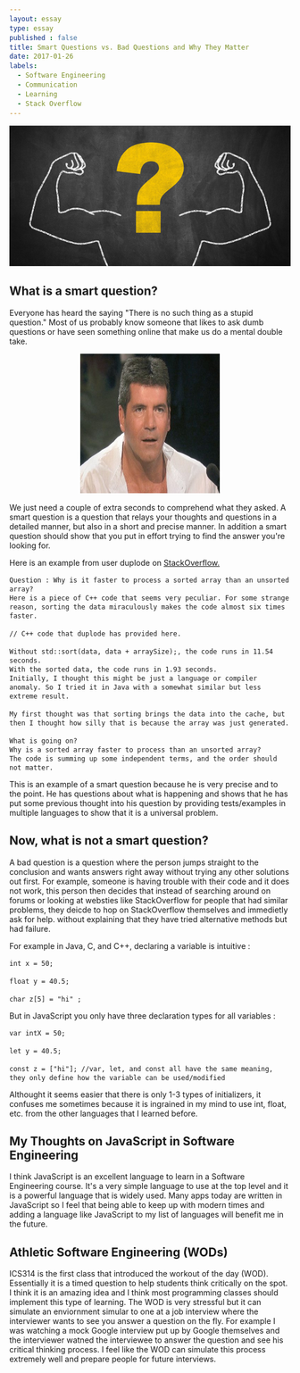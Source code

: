 ```yaml
---
layout: essay
type: essay
published : false
title: Smart Questions vs. Bad Questions and Why They Matter
date: 2017-01-26
labels:
  - Software Engineering
  - Communication
  - Learning
  - Stack Overflow
---
```


<img class="ui medium left floated image" src="../images/strong-questions.png">

## What is a smart question?
Everyone has heard the saying "There is no such thing as a stupid question." Most of us probably know someone that likes to ask dumb questions or have seen something online that make us do a mental double take. 
<p align="center">
  <img src="../images/simon.png" height="250" width="250"/>
</p>
We just need a couple of extra seconds to comprehend what they asked. A smart question is a question that relays your thoughts and questions in a detailed manner, but also in a short and precise manner. In addition a smart question should show that you put in effort trying to find the answer you're looking for.

Here is an example from user duplode on [StackOverflow.](http://stackoverflow.com/)

```
Question : Why is it faster to process a sorted array than an unsorted array?
Here is a piece of C++ code that seems very peculiar. For some strange reason, sorting the data miraculously makes the code almost six times faster.

// C++ code that duplode has provided here.

Without std::sort(data, data + arraySize);, the code runs in 11.54 seconds.
With the sorted data, the code runs in 1.93 seconds.
Initially, I thought this might be just a language or compiler anomaly. So I tried it in Java with a somewhat similar but less
extreme result.

My first thought was that sorting brings the data into the cache, but then I thought how silly that is because the array was just generated.

What is going on?
Why is a sorted array faster to process than an unsorted array?
The code is summing up some independent terms, and the order should not matter.
```

This is an example of a smart question because he is very precise and to the point. He has questions about what is happening and shows that he has put some previous thought into his question by providing tests/examples in multiple languages to show that it is a universal problem.

## Now, what is not a smart question?
A bad question is a question where the person jumps straight to the conclusion and wants answers right away without trying any other solutions out first. For example, someone is having trouble with their code and it does not work, this person then decides that instead of searching around on forums or looking at websties like StackOverflow for people that had similar problems, they deicde to hop on StackOverflow themselves and immedietly ask for help. 
without explaining that they have tried alternative methods but had failure.

For example in Java, C, and C++, declaring a variable is intuitive :

```
int x = 50;

float y = 40.5;

char z[5] = "hi" ;

```

But in JavaScript you only have three declaration types for all variables :

```
var intX = 50;

let y = 40.5;

const z = ["hi"]; //var, let, and const all have the same meaning, they only define how the variable can be used/modified

```

Althought it seems easier that there is only 1-3 types of initializers, it confuses me sometimes because it is ingrained in my mind to use int, float, etc. from the other languages that I learned before.


## My Thoughts on JavaScript in Software Engineering

I think JavaScript is an excellent language to learn in a Software Engineering course. It's a very simple language to use at the top level and it is a powerful language that is widely used. Many apps today are written in JavaScript so I feel that being able to keep up with modern times and adding a language like JavaScript to my list of languages will benefit me in the future. 

## Athletic Software Engineering (WODs)

ICS314 is the first class that introduced the workout of the day (WOD). Essentially it is a timed question to help students think critically on the spot. I think it is an amazing idea and I think most programming classes should implement this type of learning. The WOD is very stressful but it can simulate an enviornment simular to one at a job interview where the interviewer wants to see you answer a question on the fly. For example I was watching a mock Google interview put up by Google themselves and the interviewer watned the interviewee to answer the question and see his critical thinking process. I feel like the WOD can simulate this process extremely well and prepare people for future interviews.
